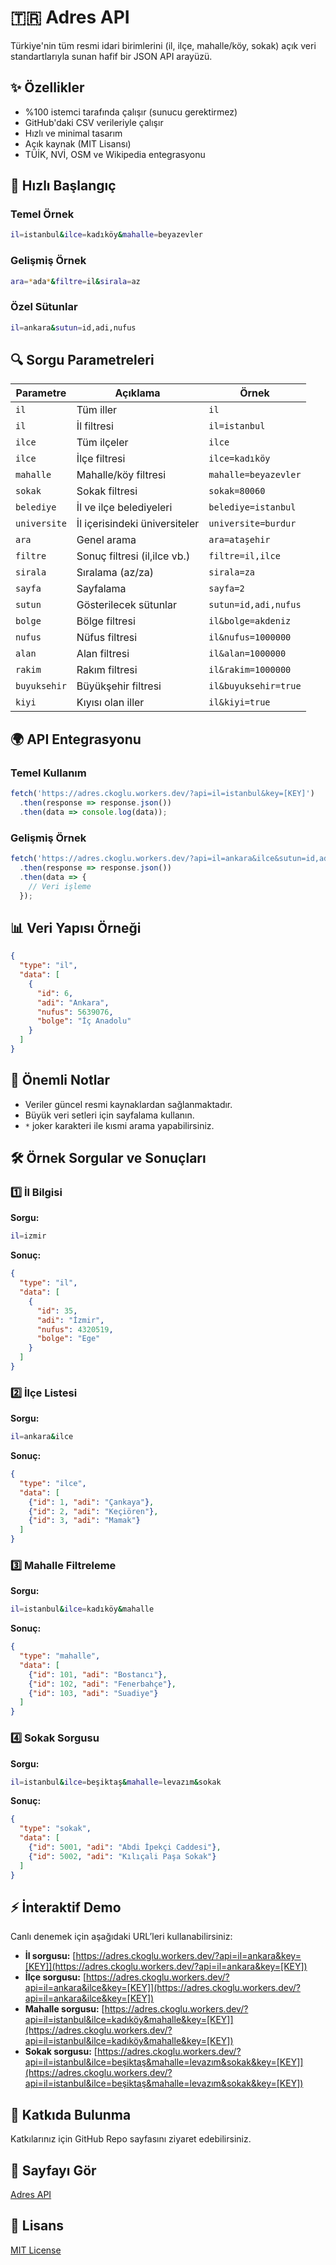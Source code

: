 # 🇹🇷 Adres API

Türkiye'nin tüm resmi idari birimlerini (il, ilçe, mahalle/köy, sokak) açık veri standartlarıyla sunan hafif bir JSON API arayüzü.

## ✨ Özellikler

- %100 istemci tarafında çalışır (sunucu gerektirmez)
- GitHub'daki CSV verileriyle çalışır
- Hızlı ve minimal tasarım
- Açık kaynak (MIT Lisansı)
- TÜİK, NVİ, OSM ve Wikipedia entegrasyonu

## 🚀 Hızlı Başlangıç

### Temel Örnek
```bash
il=istanbul&ilce=kadıköy&mahalle=beyazevler
```

### Gelişmiş Örnek
```bash
ara=*ada*&filtre=il&sirala=az
```

### Özel Sütunlar
```bash
il=ankara&sutun=id,adi,nufus
```

## 🔍 Sorgu Parametreleri

| Parametre | Açıklama | Örnek |
|---|---|---|
| `il` | Tüm iller | `il` |
| `il` | İl filtresi | `il=istanbul` |
| `ilce` | Tüm ilçeler | `ilce` |
| `ilce` | İlçe filtresi | `ilce=kadıköy` |
| `mahalle` | Mahalle/köy filtresi | `mahalle=beyazevler` |
| `sokak` | Sokak filtresi | `sokak=80060` |
| `belediye` | İl ve ilçe belediyeleri | `belediye=istanbul` |
| `universite` | İl içerisindeki üniversiteler | `universite=burdur` |
| `ara` | Genel arama | `ara=ataşehir` |
| `filtre` | Sonuç filtresi (il,ilce vb.) | `filtre=il,ilce` |
| `sirala` | Sıralama (az/za) | `sirala=za` |
| `sayfa` | Sayfalama | `sayfa=2` |
| `sutun` | Gösterilecek sütunlar | `sutun=id,adi,nufus` |
| `bolge` | Bölge filtresi | `il&bolge=akdeniz` |
| `nufus` | Nüfus filtresi | `il&nufus=1000000` |
| `alan` | Alan filtresi | `il&alan=1000000` |
| `rakim` | Rakım filtresi | `il&rakim=1000000` |
| `buyuksehir`| Büyükşehir filtresi | `il&buyuksehir=true` |
| `kiyi`| Kıyısı olan iller | `il&kiyi=true` |

## 🌍 API Entegrasyonu

### Temel Kullanım
```javascript
fetch('https://adres.ckoglu.workers.dev/?api=il=istanbul&key=[KEY]')
  .then(response => response.json())
  .then(data => console.log(data));
```

### Gelişmiş Örnek
```javascript
fetch('https://adres.ckoglu.workers.dev/?api=il=ankara&ilce&sutun=id,adi&key=[KEY]')
  .then(response => response.json())
  .then(data => {
    // Veri işleme
  });
```

## 📊 Veri Yapısı Örneği

```json
{
  "type": "il",
  "data": [
    {
      "id": 6,
      "adi": "Ankara",
      "nufus": 5639076,
      "bolge": "İç Anadolu"
    }
  ]
}
```

## 📌 Önemli Notlar

- Veriler güncel resmi kaynaklardan sağlanmaktadır.
- Büyük veri setleri için sayfalama kullanın.
- `*` joker karakteri ile kısmi arama yapabilirsiniz.

## 🛠️ Örnek Sorgular ve Sonuçları

### 1️⃣ İl Bilgisi

**Sorgu:**
```bash
il=izmir
```

**Sonuç:**
```json
{
  "type": "il",
  "data": [
    {
      "id": 35,
      "adi": "İzmir",
      "nufus": 4320519,
      "bolge": "Ege"
    }
  ]
}
```

### 2️⃣ İlçe Listesi

**Sorgu:**
```bash
il=ankara&ilce
```

**Sonuç:**
```json
{
  "type": "ilce",
  "data": [
    {"id": 1, "adi": "Çankaya"},
    {"id": 2, "adi": "Keçiören"},
    {"id": 3, "adi": "Mamak"}
  ]
}
```

### 3️⃣ Mahalle Filtreleme

**Sorgu:**
```bash
il=istanbul&ilce=kadıköy&mahalle
```

**Sonuç:**
```json
{
  "type": "mahalle",
  "data": [
    {"id": 101, "adi": "Bostancı"},
    {"id": 102, "adi": "Fenerbahçe"},
    {"id": 103, "adi": "Suadiye"}
  ]
}
```

### 4️⃣ Sokak Sorgusu

**Sorgu:**
```bash
il=istanbul&ilce=beşiktaş&mahalle=levazım&sokak
```

**Sonuç:**
```json
{
  "type": "sokak",
  "data": [
    {"id": 5001, "adi": "Abdi İpekçi Caddesi"},
    {"id": 5002, "adi": "Kılıçali Paşa Sokak"}
  ]
}
```

## ⚡ İnteraktif Demo

Canlı denemek için aşağıdaki URL’leri kullanabilirsiniz:

- **İl sorgusu:** [https://adres.ckoglu.workers.dev/?api=il=ankara&key=[KEY]](https://adres.ckoglu.workers.dev/?api=il=ankara&key=[KEY])
- **İlçe sorgusu:** [https://adres.ckoglu.workers.dev/?api=il=ankara&ilce&key=[KEY]](https://adres.ckoglu.workers.dev/?api=il=ankara&ilce&key=[KEY])
- **Mahalle sorgusu:** [https://adres.ckoglu.workers.dev/?api=il=istanbul&ilce=kadıköy&mahalle&key=[KEY]](https://adres.ckoglu.workers.dev/?api=il=istanbul&ilce=kadıköy&mahalle&key=[KEY])
- **Sokak sorgusu:** [https://adres.ckoglu.workers.dev/?api=il=istanbul&ilce=beşiktaş&mahalle=levazım&sokak&key=[KEY]](https://adres.ckoglu.workers.dev/?api=il=istanbul&ilce=beşiktaş&mahalle=levazım&sokak&key=[KEY])

## 🤝 Katkıda Bulunma

Katkılarınız için GitHub Repo sayfasını ziyaret edebilirsiniz.

## 🔗 Sayfayı Gör

[Adres API](https://ckoglu.github.io/adres/)

## 📄 Lisans

[MIT License](https://opensource.org/licenses/MIT)
